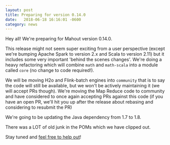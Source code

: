 ```yaml
---
layout: post
title: Preparing for version 0.14.0
date:   2018-06-18 16:16:01 -0600
category: news
---
```


Hey all!  We're preparing for Mahout version 0.14.0.

This release might not seem super exciting from a user perspective (except 
we're bumping Apache Spark to version 2.x and Scala to version 2.11) but
it includes some very important 'behind the scenes changes'.  We're doing a 
heavy refactoring which will combine `math` and `math-scala` into a module 
called `core` (no change to code required!).

We will be moving H2o and Flink-batch engines into `community` that is to 
say the code will still be available, but we won't be actively maintaining 
it (we will accept PRs though).  We're moving the Map Reduce code to community
and have considered to once again accepting PRs against this code (if you have
an open PR, we'll hit you up after the release about rebasing and considering to
resubmit the PR)

We're going to be updating the Java dependency from 1.7 to 1.8. 

There was a LOT of old junk in the POMs which we have clipped out.

Stay tuned and [feel free to help out](https://issues.apache.org/jira/secure/RapidBoard.jspa?rapidView=80&projectKey=MAHOUT&view=detail&selectedIssue=MAHOUT-2047)! 

